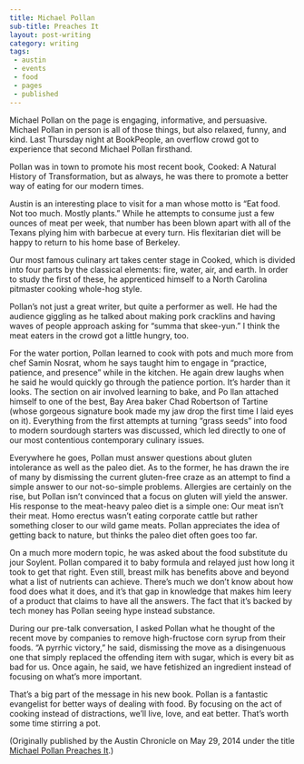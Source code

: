```yaml
---
title: Michael Pollan
sub-title: Preaches It
layout: post-writing
category: writing
tags:
 - austin
 - events
 - food
 - pages
 - published
---
```

Michael Pollan on the page is engaging, informative, and persuasive. Michael Pollan in person is all of those things, but also relaxed, funny, and kind. Last Thursday night at BookPeople, an overflow crowd got to experience that second Michael Pollan firsthand.

Pollan was in town to promote his most recent book, Cooked: A Natural History of Transformation, but as always, he was there to promote a better way of eating for our modern times.

Austin is an interesting place to visit for a man whose motto is “Eat food. Not too much. Mostly plants.” While he attempts to consume just a few ounces of meat per week, that number has been blown apart with all of the Texans plying him with barbecue at every turn. His flexitarian diet will be happy to return to his home base of Berkeley.

Our most famous culinary art takes center stage in Cooked, which is divided into four parts by the classical elements: fire, water, air, and earth. In order to study the first of these, he apprenticed himself to a North Carolina pitmaster cooking whole-hog style.

Pollan’s not just a great writer, but quite a performer as well. He had the audience giggling as he talked about making pork cracklins and having waves of people approach asking for “summa that skee-yun.” I think the meat eaters in the crowd got a little hungry, too.

For the water portion, Pollan learned to cook with pots and much more from chef Samin Nosrat, whom he says taught him to engage in “practice, patience, and presence” while in the kitchen. He again drew laughs when he said he would quickly go through the patience portion. It’s harder than it looks.
The section on air involved learning to bake, and Po
llan attached himself to one of the best, Bay Area baker Chad Robertson of Tartine (whose gorgeous signature book made my jaw drop the first time I laid eyes on it). Everything from the first attempts at turning “grass seeds” into food to modern sourdough starters was discussed, which led directly to one of our most contentious contemporary culinary issues.

Everywhere he goes, Pollan must answer questions about gluten intolerance as well as the paleo diet. As to the former, he has drawn the ire of many by dismissing the current gluten-free craze as an attempt to find a simple answer to our not-so-simple problems. Allergies are certainly on the rise, but Pollan isn’t convinced that a focus on gluten will yield the answer.
His response to the meat-heavy paleo diet is a simple one: Our meat isn’t their meat. Homo erectus wasn’t eating corporate cattle but rather something closer to our wild game meats. Pollan appreciates the idea of getting back to nature, but thinks the paleo diet often goes too far.

On a much more modern topic, he was asked about the food substitute du jour Soylent. Pollan compared it to baby formula and relayed just how long it took to get that right. Even still, breast milk has benefits above and beyond what a list of nutrients can achieve. There’s much we don’t know about how food does what it does, and it’s that gap in knowledge that makes him leery of a product that claims to have all the answers. The fact that it’s backed by tech money has Pollan seeing hype instead substance.

During our pre-talk conversation, I asked Pollan what he thought of the recent move by companies to remove high-fructose corn syrup from their foods. “A pyrrhic victory,” he said, dismissing the move as a disingenuous one that simply replaced the offending item with sugar, which is every bit as bad for us. Once again, he said, we have fetishized an ingredient instead of focusing on what’s more important.

That’s a big part of the message in his new book. Pollan is a fantastic evangelist for better ways of dealing with food. By focusing on the act of cooking instead of distractions, we’ll live, love, and eat better. That’s worth some time stirring a pot.

(Originally published by the Austin Chronicle on May 29, 2014 under the title [Michael Pollan Preaches It](http://www.austinchronicle.com/daily/food/2014-05-29/michael-pollan-preaches-it/).)